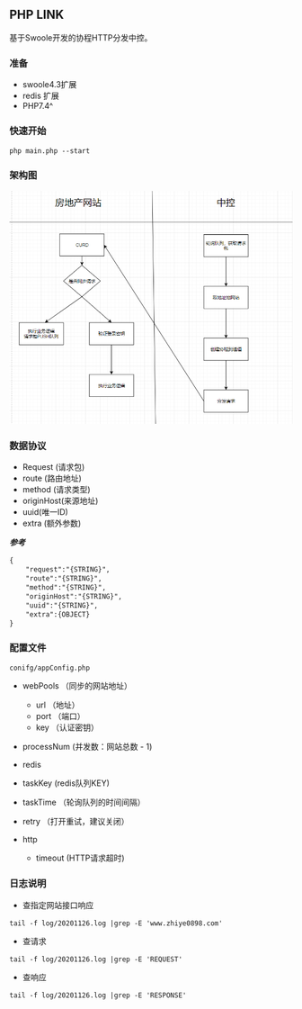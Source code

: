 ## PHP LINK

基于Swoole开发的协程HTTP分发中控。

### 准备

- swoole4.3扩展
- redis 扩展
- PHP7.4^

### 快速开始

````
php main.php --start
````

### 架构图

![avatar](markdown/架构图.png)

### 数据协议
  - Request (请求包)
  - route (路由地址)
  - method (请求类型)
  - originHost(来源地址)
  - uuid(唯一ID)
  - extra (额外参数)

***参考***
```
{
    "request":"{STRING}",
    "route":"{STRING}",
    "method":"{STRING}",
    "originHost":"{STRING}",
    "uuid":"{STRING}",
    "extra":{OBJECT}
}
```

### 配置文件

````
conifg/appConfig.php
````

- webPools （同步的网站地址）
  -  url  （地址）
  -  port （端口）
  -  key  （认证密钥）

- processNum (并发数：网站总数 - 1) 
- redis
- taskKey (redis队列KEY)
- taskTime （轮询队列的时间间隔）
- retry （打开重试，建议关闭）
- http
  - timeout (HTTP请求超时)

### 日志说明


- 查指定网站接口响应
````
tail -f log/20201126.log |grep -E 'www.zhiye0898.com'
````
- 查请求

````
tail -f log/20201126.log |grep -E 'REQUEST'
````

- 查响应

````
tail -f log/20201126.log |grep -E 'RESPONSE'
````